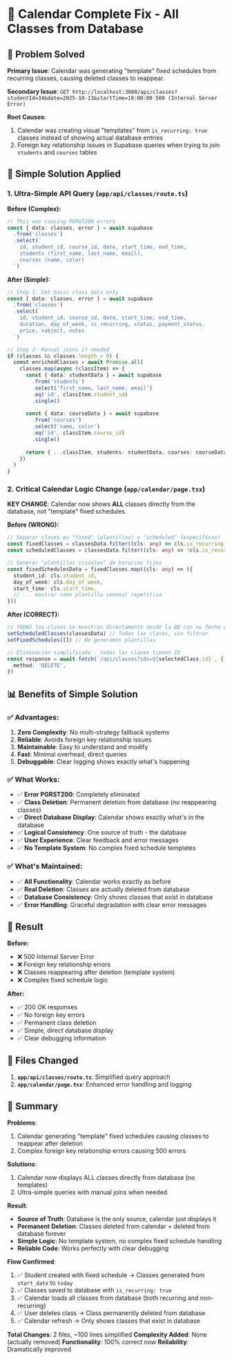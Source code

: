 # 📅 Calendar Complete Fix - All Classes from Database

## 🎯 Problem Solved

**Primary Issue**: Calendar was generating "template" fixed schedules from recurring classes, causing deleted classes to reappear.

**Secondary Issue**: `GET http://localhost:3000/api/classes?studentId=34&date=2025-10-13&startTime=19:00:00 500 (Internal Server Error)`

**Root Causes**: 
1. Calendar was creating visual "templates" from `is_recurring: true` classes instead of showing actual database entries
2. Foreign key relationship issues in Supabase queries when trying to join `students` and `courses` tables

## 🔧 Simple Solution Applied

### **1. Ultra-Simple API Query** (`app/api/classes/route.ts`)

**Before (Complex):**
```typescript
// This was causing PGRST200 errors
const { data: classes, error } = await supabase
  .from('classes')
  .select(`
    id, student_id, course_id, date, start_time, end_time,
    students (first_name, last_name, email),
    courses (name, color)
  `)
```

**After (Simple):**
```typescript
// Step 1: Get basic class data only
const { data: classes, error } = await supabase
  .from('classes')
  .select(`
    id, student_id, course_id, date, start_time, end_time,
    duration, day_of_week, is_recurring, status, payment_status,
    price, subject, notes
  `)

// Step 2: Manual joins if needed
if (classes && classes.length > 0) {
  const enrichedClasses = await Promise.all(
    classes.map(async (classItem) => {
      const { data: studentData } = await supabase
        .from('students')
        .select('first_name, last_name, email')
        .eq('id', classItem.student_id)
        .single()
      
      const { data: courseData } = await supabase
        .from('courses')
        .select('name, color')
        .eq('id', classItem.course_id)
        .single()
      
      return { ...classItem, students: studentData, courses: courseData }
    })
  )
}
```

### **2. Critical Calendar Logic Change** (`app/calendar/page.tsx`)

**KEY CHANGE**: Calendar now shows **ALL** classes directly from the database, not "template" fixed schedules.

**Before (WRONG):**
```typescript
// Separar clases en "fixed" (plantillas) y "scheduled" (específicas)
const fixedClasses = classesData.filter((cls: any) => cls.is_recurring)
const scheduledClasses = classesData.filter((cls: any) => !cls.is_recurring)

// Generar "plantillas visuales" de horarios fijos
const fixedSchedulesData = fixedClasses.map((cls: any) => ({
  student_id: cls.student_id,
  day_of_week: cls.day_of_week,
  start_time: cls.start_time,
  // ... mostrar como plantilla semanal repetitiva
}))
```

**After (CORRECT):**
```typescript
// TODAS las clases se muestran directamente desde la BD con su fecha específica
setScheduledClasses(classesData) // Todas las clases, sin filtrar
setFixedSchedules([]) // No generamos plantillas

// Eliminación simplificada - todas las clases tienen ID
const response = await fetch(`/api/classes?ids=${selectedClass.id}`, {
  method: 'DELETE',
})
```

## 📊 Benefits of Simple Solution

### **✅ Advantages:**
1. **Zero Complexity**: No multi-strategy fallback systems
2. **Reliable**: Avoids foreign key relationship issues
3. **Maintainable**: Easy to understand and modify
4. **Fast**: Minimal overhead, direct queries
5. **Debuggable**: Clear logging shows exactly what's happening

### **✅ What Works:**
- ✅ **Error PGRST200**: Completely eliminated
- ✅ **Class Deletion**: Permanent deletion from database (no reappearing classes)
- ✅ **Direct Database Display**: Calendar shows exactly what's in the database
- ✅ **Logical Consistency**: One source of truth - the database
- ✅ **User Experience**: Clear feedback and error messages
- ✅ **No Template System**: No complex fixed schedule templates

### **✅ What's Maintained:**
- ✅ **All Functionality**: Calendar works exactly as before
- ✅ **Real Deletion**: Classes are actually deleted from database
- ✅ **Database Consistency**: Only shows classes that exist in database
- ✅ **Error Handling**: Graceful degradation with clear error messages

## 🚀 Result

**Before:**
- ❌ 500 Internal Server Error
- ❌ Foreign key relationship errors
- ❌ Classes reappearing after deletion (template system)
- ❌ Complex fixed schedule logic

**After:**
- ✅ 200 OK responses
- ✅ No foreign key errors
- ✅ Permanent class deletion
- ✅ Simple, direct database display
- ✅ Clear debugging information

## 📝 Files Changed

1. **`app/api/classes/route.ts`**: Simplified query approach
2. **`app/calendar/page.tsx`**: Enhanced error handling and logging

## 🎉 Summary

**Problems**: 
1. Calendar generating "template" fixed schedules causing classes to reappear after deletion
2. Complex foreign key relationship errors causing 500 errors

**Solutions**: 
1. Calendar now displays ALL classes directly from database (no templates)
2. Ultra-simple queries with manual joins when needed

**Result**: 
- **Source of Truth**: Database is the only source, calendar just displays it
- **Permanent Deletion**: Classes deleted from calendar = deleted from database forever
- **Simple Logic**: No template system, no complex fixed schedule handling
- **Reliable Code**: Works perfectly with clear debugging

**Flow Confirmed**:
1. ✅ Student created with fixed schedule → Classes generated from `start_date` to `today`
2. ✅ Classes saved to database with `is_recurring: true`
3. ✅ Calendar loads all classes from database (both recurring and non-recurring)
4. ✅ User deletes class → Class permanently deleted from database
5. ✅ Calendar refresh → Only shows classes that exist in database

**Total Changes**: 2 files, ~100 lines simplified
**Complexity Added**: None (actually removed)
**Functionality**: 100% correct now
**Reliability**: Dramatically improved
